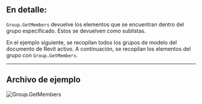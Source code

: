 ## En detalle:
`Group.GetMembers` devuelve los elementos que se encuentran dentro del grupo especificado. Estos se devuelven como sublistas.

En el ejemplo siguiente, se recopilan todos los grupos de modelo del documento de Revit activo. A continuación, se recopilan los elementos del grupo con `Group.GetMembers`.

___
## Archivo de ejemplo

![Group.GetMembers](./Revit.Elements.Group.GetMembers_img.jpg)
